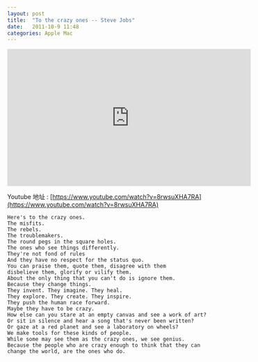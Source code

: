 ```yaml
---
layout: post
title:  "To the crazy ones -- Steve Jobs"
date:   2011-10-9 11:48
categories: Apple Mac
---
```


<iframe width="560" height="315" src="https://www.youtube.com/embed/8rwsuXHA7RA" frameborder="0" allowfullscreen></iframe>

Youtube 地址 :
[https://www.youtube.com/watch?v=8rwsuXHA7RA](https://www.youtube.com/watch?v=8rwsuXHA7RA)


    Here's to the crazy ones.
    The misfits.
    The rebels.
    The troublemakers.
    The round pegs in the square holes.
    The ones who see things differently.
    They're not fond of rules
    And they have no respect for the status quo.
    You can praise them, quote them, disagree with them
    disbelieve them, glorify or vilify them.
    About the only thing that you can't do is ignore them.
    Because they change things.
    They invent. They imagine. They heal.
    They explore. They create. They inspire.
    They push the human race forward.
    Maybe they have to be crazy.
    How else can you stare at an empty canvas and see a work of art?
    Or sit in silence and hear a song that's never been written?
    Or gaze at a red planet and see a laboratory on wheels?
    We make tools for these kinds of people.
    While some may see them as the crazy ones, we see genius.
    Because the people who are crazy enough to think that they can
    change the world, are the ones who do.
